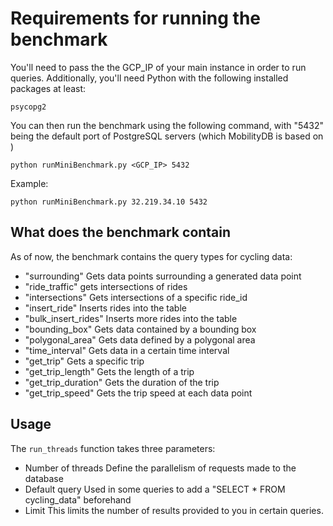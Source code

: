 # Requirements for running the benchmark
You'll need to pass the the GCP_IP of your main instance in order to run queries. Additionally, you'll need Python with the following installed packages at least:
```
psycopg2
```

You can then run the benchmark using the following command, with "5432" being the default port of PostgreSQL servers (which MobilityDB is based on )
```
python runMiniBenchmark.py <GCP_IP> 5432
```
Example:
```
python runMiniBenchmark.py 32.219.34.10 5432
```

## What does the benchmark contain
As of now, the benchmark contains the query types for cycling data:
- "surrounding"
Gets data points surrounding a generated data point
- "ride_traffic"
gets intersections of rides
- "intersections"
Gets intersections of a specific ride_id
- "insert_ride"
Inserts rides into the table
- "bulk_insert_rides"
Inserts more rides into the table
- "bounding_box"
Gets data contained by a bounding box
- "polygonal_area"
Gets data defined by a polygonal area
- "time_interval"
Gets data in a certain time interval
- "get_trip"
Gets a specific trip
- "get_trip_length"
Gets the length of a trip
- "get_trip_duration"
Gets the duration of the trip
- "get_trip_speed"
Gets the trip speed at each data point

## Usage
The `run_threads` function takes three parameters:
- Number of threads
Define the parallelism of requests made to the database
- Default query
Used in some queries to add a "SELECT * FROM cycling_data" beforehand
- Limit
This limits the number of results provided to you in certain queries.
